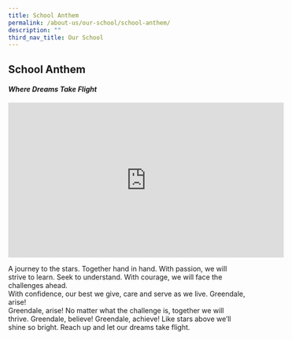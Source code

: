 ```yaml
---
title: School Anthem
permalink: /about-us/our-school/school-anthem/
description: ""
third_nav_title: Our School
---
```

## **School Anthem**

#### **_Where Dreams Take Flight_**

<iframe width="560" height="315" src="https://www.youtube.com/embed/-mNdQv_i4dU" title="YouTube video player" frameborder="0" allow="accelerometer; autoplay; clipboard-write; encrypted-media; gyroscope; picture-in-picture; web-share" allowfullscreen></iframe>


A journey to the stars. Together hand in hand. With passion, we will <br>strive to learn. Seek to understand. With courage, we will face the challenges ahead.<br>With confidence, our best we give, care and serve as we live. Greendale, arise!<br>Greendale, arise! No matter what the challenge is, together we will<br>thrive. Greendale, believe! Greendale, achieve! Like stars above we’ll <br>shine so bright. Reach up and let our dreams take flight.
